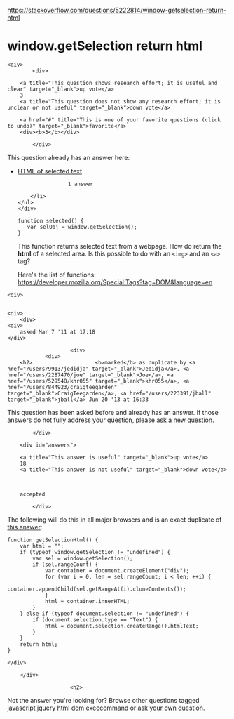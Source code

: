 <a href="https://stackoverflow.com/questions/5222814/window-getselection-return-html">https://stackoverflow.com/questions/5222814/window-getselection-return-html</a><div id="articleHeader"><h1>window.getSelection return html</h1></div>

            

<div id="question">

    
    <div>
            <div>
                

<div>
        
        <a title="This question shows research effort; it is useful and clear" target="_blank">up vote</a>
        3
        <a title="This question does not show any research effort; it is unclear or not useful" target="_blank">down vote</a>

        <a href="#" title="This is one of your favorite questions (click to undo)" target="_blank">favorite</a>
        <div><b>3</b></div>



</div>

            </div>

            
<div>
    <div>

<div>
    <p>This question already has an answer here:</p>
    <ul>
        <li>
            <a href="/questions/4176923/html-of-selected-text" target="_blank">HTML of selected text</a>
                
                    1 answer
                
        </li>
    </ul>
    </div>
<pre><code>function selected() {
   var selObj = window.getSelection();
}</code></pre>

<p>
This function returns selected text from a webpage. How do return the <strong>html</strong> of a selected area. Is this possible to do with an <code>&lt;img&gt;</code> and an <code>&lt;a&gt;</code> tag?</p>

<p>
Here's the list of functions:<br />
<a href="https://developer.mozilla.org/Special:Tags?tag=DOM&language=en" target="_blank">https://developer.mozilla.org/Special:Tags?tag=DOM&language=en</a></p>
    </div>
    
    <div>
    

    <div>
        <div>
    <div>
        asked Mar 7 '11 at 17:18
    </div>
    
    
</div>
    </div>
    </div>
</div>

                        <div>
                <div>
        <h2>                    <b>marked</b> as duplicate by <a href="/users/9913/jedidja" target="_blank">Jedidja</a>, <a href="/users/2287470/joe" target="_blank">Joe</a>, <a href="/users/529548/khr055" target="_blank">khr055</a>, <a href="/users/844923/craigteegarden" target="_blank">CraigTeegarden</a>, <a href="/users/223391/jball" target="_blank">jball</a> Jun 20 '13 at 16:33
</h2>
        <p>This question has been asked before and already has an answer. If those answers do not fully address your question, please <a href="/questions/ask" target="_blank">ask a new question</a>.</p>
    </div>
            </div>
    
            </div>
</div>



        <div id="answers">

                
                




  

<div id="answer-5222955">
    <div>
            <div>
                

<div>
        
        <a title="This answer is useful" target="_blank">up vote</a>
        18
        <a title="This answer is not useful" target="_blank">down vote</a>



        accepted


</div>

            </div>
            


<div>
    <div>
<p>The following will do this in all major browsers and is an exact duplicate of <a href="https://stackoverflow.com/a/4177234/96100" target="_blank">this answer</a>:</p>

<pre><code>function getSelectionHtml() {
    var html = "";
    if (typeof window.getSelection != "undefined") {
        var sel = window.getSelection();
        if (sel.rangeCount) {
            var container = document.createElement("div");
            for (var i = 0, len = sel.rangeCount; i &lt; len; ++i) {
                container.appendChild(sel.getRangeAt(i).cloneContents());
            }
            html = container.innerHTML;
        }
    } else if (typeof document.selection != "undefined") {
        if (document.selection.type == "Text") {
            html = document.selection.createRange().htmlText;
        }
    }
    return html;
}</code></pre>
    </div>
    
</div>
    
        </div>
</div>
                


                        <h2>
Not the answer you're looking for?                            Browse other questions tagged <a href="/questions/tagged/javascript" title="show questions tagged 'javascript'" target="_blank">javascript</a> <a href="/questions/tagged/jquery" title="show questions tagged 'jquery'" target="_blank">jquery</a> <a href="/questions/tagged/html" title="show questions tagged 'html'" target="_blank">html</a> <a href="/questions/tagged/dom" title="show questions tagged 'dom'" target="_blank">dom</a> <a href="/questions/tagged/execcommand" title="show questions tagged 'execcommand'" target="_blank">execcommand</a>  or <a href="/questions/ask" target="_blank">ask your own question</a>.                        </h2>
            </div>
        